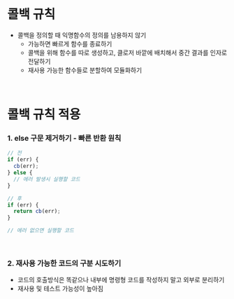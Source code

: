 # 콜백 규칙

- 콜백을 정의할 때 익명함수의 정의를 남용하지 않기
  - 가능하면 빠르게 함수를 종료하기
  - 콜백을 위해 함수를 따로 생성하고, 클로저 바깥에 배치해서 중간 결과를 인자로 전달하기
  - 재사용 가능한 함수들로 분할하여 모듈화하기

<br/>

# 콜백 규칙 적용

### 1. else 구문 제거하기 - 빠른 반환 원칙

```ts
// 전
if (err) {
  cb(err);
} else {
  // 에러 발생시 실행할 코드
}

// 후
if (err) {
  return cb(err);
}

// 에러 없으면 실행할 코드
```

<br/>

### 2. 재사용 가능한 코드의 구분 시도하기

- 코드의 호출방식은 똑같으나 내부에 명령형 코드를 작성하지 말고 외부로 분리하기
- 재사용 및 테스트 가능성이 높아짐
